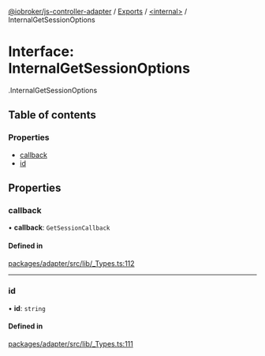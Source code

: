 [@iobroker/js-controller-adapter](../README.md) / [Exports](../modules.md) / [<internal\>](../modules/internal_.md) / InternalGetSessionOptions

# Interface: InternalGetSessionOptions

[<internal>](../modules/internal_.md).InternalGetSessionOptions

## Table of contents

### Properties

- [callback](internal_.InternalGetSessionOptions.md#callback)
- [id](internal_.InternalGetSessionOptions.md#id)

## Properties

### callback

• **callback**: `GetSessionCallback`

#### Defined in

[packages/adapter/src/lib/_Types.ts:112](https://github.com/ioBroker/ioBroker.js-controller/blob/4be02248/packages/adapter/src/lib/_Types.ts#L112)

___

### id

• **id**: `string`

#### Defined in

[packages/adapter/src/lib/_Types.ts:111](https://github.com/ioBroker/ioBroker.js-controller/blob/4be02248/packages/adapter/src/lib/_Types.ts#L111)
